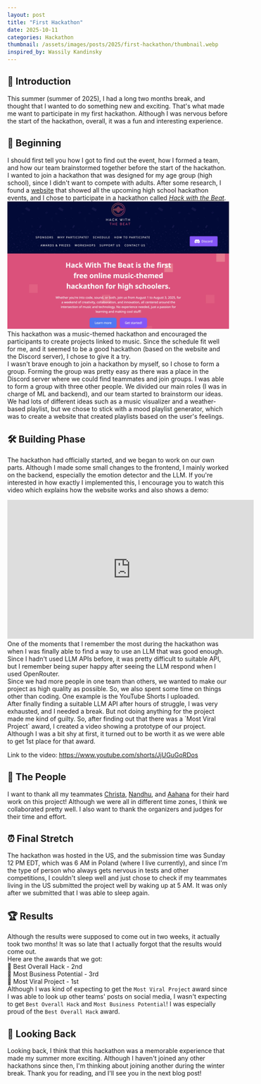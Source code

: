 ```yaml
---
layout: post
title: "First Hackathon"
date: 2025-10-11
categories: Hackathon
thumbnail: /assets/images/posts/2025/first-hackathon/thumbnail.webp
inspired_by: Wassily Kandinsky
---
```


## 📌 Introduction
This summer (summer of 2025), I had a long two months break, and thought that I wanted to do something new and exciting. That's what made me want to participate in my first hackathon. Although I was nervous before the start of the hackathon, overall, it was a fun and interesting experience.

## 🌱 Beginning
I should first tell you how I got to find out the event, how I formed a team, and how our team brainstormed together before the start of the hackathon.
I wanted to join a hackathon that was designed for my age group (high school), since I didn't want to compete with adults. After some research, I found a <a href="https://hackathons.hackclub.com" target="_blank" rel="noopener">website</a> that showed all the upcoming high school hackathon events, and I chose to participate in a hackathon called <a href="https://hackwiththebeat.com" target="_blank" rel="noopener">*Hack with the Beat*</a>.
![Hackathon website screenshot](/assets/images/posts/2025/first-hackathon/hackathon_website.webp)
This hackathon was a music-themed hackathon and encouraged the participants to create projects linked to music. Since the schedule fit well for me, and it seemed to be a good hackathon (based on the website and the Discord server), I chose to give it a try.<br>
I wasn't brave enough to join a hackathon by myself, so I chose to form a group. Forming the group was pretty easy as there was a place in the Discord server where we could find teammates and join groups. I was able to form a group with three other people. We divided our main roles (I was in charge of ML and backend), and our team started to brainstorm our ideas. We had lots of different ideas such as a music visualizer and a weather-based playlist, but we chose to stick with a mood playlist generator, which was to create a website that created playlists based on the user's feelings.

## 🛠️ Building Phase
The hackathon had officially started, and we began to work on our own parts. Although I made some small changes to the frontend, I mainly worked on the backend, especially the emotion detector and the LLM. If you're interested in how exactly I implemented this, I encourage you to watch this video which explains how the website works and also shows a demo:
<div class="video-wrapper">
  <iframe width="560" height="315" src="https://www.youtube.com/embed/TDo4Q7uSMaE?si=5AwjpsuhRVESUrNs" title="YouTube video player" frameborder="0" allow="accelerometer; autoplay; clipboard-write; encrypted-media; gyroscope; picture-in-picture; web-share" referrerpolicy="strict-origin-when-cross-origin" allowfullscreen></iframe>
</div>
One of the moments that I remember the most during the hackathon was when I was finally able to find a way to use an LLM that was good enough. Since I hadn't used LLM APIs before, it was pretty difficult to suitable API, but I remember being super happy after seeing the LLM respond when I used OpenRouter.<br>
Since we had more people in one team than others, we wanted to make our project as high quality as possible. So, we also spent some time on things other than coding. One example is the YouTube Shorts I uploaded.<br>
After finally finding a suitable LLM API after hours of struggle, I was very exhausted, and I needed a break. But not doing anything for the project made me kind of guilty. So, after finding out that there was a `Most Viral Project` award, I created a video showing a prototype of our project. Although I was a bit shy at first, it turned out to be worth it as we were able to get 1st place for that award.

Link to the video: <a href="https://www.youtube.com/shorts/JjUGuGoRDos" target="_blank" rel="noopener">https://www.youtube.com/shorts/JjUGuGoRDos</a>

## 🤝 The People
I want to thank all my teammates <a href="https://github.com/christaashok" target="_blank" rel="noopener">Christa</a>, <a href="https://github.com/Nandhu-007" target="_blank" rel="noopener">Nandhu</a>, and <a href="https://github.com/aahanajain03" target="_blank" rel="noopener">Aahana</a> for their hard work on this project! Although we were all in different time zones, I think we collaborated pretty well. I also want to thank the organizers and judges for their time and effort.

## ⏰ Final Stretch
The hackathon was hosted in the US, and the submission time was Sunday 12 PM EDT, which was 6 AM in Poland (where I live currently), and since I'm the type of person who always gets nervous in tests and other competitions, I couldn't sleep well and just chose to check if my teammates living in the US submitted the project well by waking up at 5 AM. It was only after we submitted that I was able to sleep again.

## 🏆 Results
Although the results were supposed to come out in two weeks, it actually took two months! It was so late that I actually forgot that the results would come out.<br>
Here are the awards that we got:<br>
🥈 Best Overall Hack - 2nd<br>
🥉 Most Business Potential - 3rd<br>
🥇 Most Viral Project - 1st<br>
Although I was kind of expecting to get the `Most Viral Project` award since I was able to look up other teams' posts on social media, I wasn't expecting to get `Best Overall Hack` and `Most Business Potential`! I was especially proud of the `Best Overall Hack` award.

## 💭 Looking Back
Looking back, I think that this hackathon was a memorable experience that made my summer more exciting. Although I haven't joined any other hackathons since then, I'm thinking about joining another during the winter break. Thank you for reading, and I'll see you in the next blog post!
